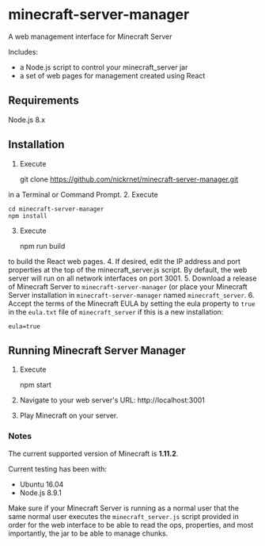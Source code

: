 
# minecraft-server-manager
A web management interface for Minecraft Server

Includes:
* a Node.js script to control your minecraft_server jar
* a set of web pages for management created using React

## Requirements
Node.js 8.x

## Installation
1. Execute

    git clone https://github.com/nickrnet/minecraft-server-manager.git

in a Terminal or Command Prompt.
2. Execute

    cd minecraft-server-manager
    npm install

3. Execute

    npm run build

to build the React web pages.
4. If desired, edit the IP address and port properties at the top of the minecraft_server.js
script. By default, the web server will run on all network interfaces on port 3001.
5. Download a release of Minecraft Server to `minecraft-server-manager` (or place
your Minecraft Server installation in `minecraft-server-manager` named `minecraft_server`.
6. Accept the terms of the Minecraft EULA by setting the eula property to `true` in the 
`eula.txt` file of `minecraft_server` if this is a new installation:

    eula=true

## Running Minecraft Server Manager
1. Execute

    npm start

2. Navigate to your web server's URL: http://localhost:3001
3. Play Minecraft on your server.

### Notes
The current supported version of Minecraft is **1.11.2**.

Current testing has been with:
* Ubuntu 16.04
* Node.js 8.9.1

Make sure if your Minecraft Server is running as a normal user that the
same normal user executes the `minecraft_server.js` script
provided in order for the web interface to be able to read the ops,
properties, and most importantly, the jar to be able to manage chunks.
